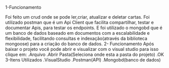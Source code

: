 1-Funcionamento

Foi feito um crud onde se pode ler,criar, atualizar e deletar cartas.
Foi utilizado postman que é um Api Client que facilita compartilhar, testar e documentar Apis, para testar os endpoints. 
E foi utilizado o mongobd que é um banco de dados baseado em documentos com a escalabilidade e flexibilidade, facilitando consultas e indexação(através da biblioteca mongoose) para a criação do banco de dados.
2- Funcionamento
Após baixar o projeto você pode abrir e visualizar com o visual studio para isso clique em:
.Arquivo
.Abrir Pasta(Seleciona onde esta a pasta do projeto)
.OK
3-Itens Utilizados
.VisualStudio
.Postman(API)
.Mongobd(banco de dados)





